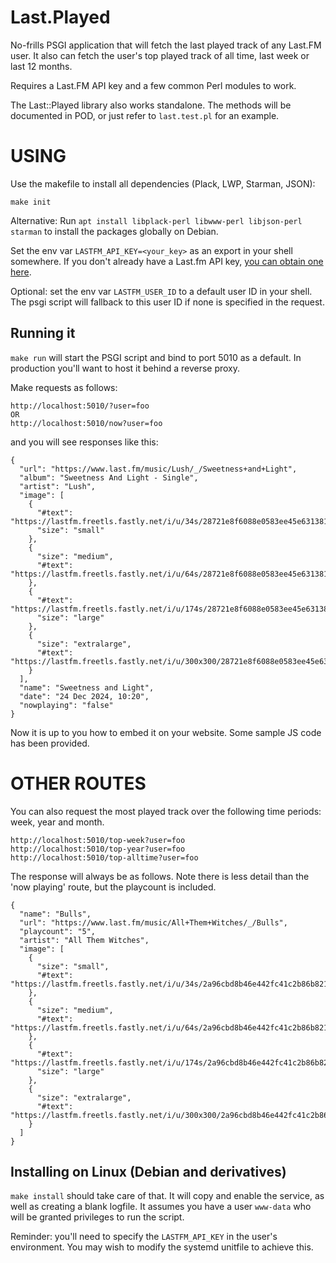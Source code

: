 Last.Played
============
No-frills PSGI application that will fetch the last played track of any Last.FM user. It also can fetch the user's top played track of all time, last week or last 12 months.

Requires a Last.FM API key and a few common Perl modules to work.

The Last::Played library also works standalone. The methods will be documented in POD, or just refer to `last.test.pl` for an example.

# USING
Use the makefile to install all dependencies (Plack, LWP, Starman, JSON):

```
make init
```

Alternative: Run `apt install libplack-perl libwww-perl libjson-perl starman` to install the packages globally on Debian.

Set the env var `LASTFM_API_KEY=<your_key>` as an export in your shell somewhere. If you don't already have a Last.fm API key, [you can obtain one here](https://www.last.fm/api/account/create).

Optional: set the env var `LASTFM_USER_ID` to a default user ID in your shell. The psgi script will fallback to this user ID if none is specified in the request.

## Running it
`make run` will start the PSGI script and bind to port 5010 as a default. In production you'll want to host it behind a reverse proxy.

Make requests as follows:

```
http://localhost:5010/?user=foo
OR
http://localhost:5010/now?user=foo
```

and you will see responses like this:

```
{
  "url": "https://www.last.fm/music/Lush/_/Sweetness+and+Light",
  "album": "Sweetness And Light - Single",
  "artist": "Lush",
  "image": [
    {
      "#text": "https://lastfm.freetls.fastly.net/i/u/34s/28721e8f6088e0583ee45e6313816f7c.jpg",
      "size": "small"
    },
    {
      "size": "medium",
      "#text": "https://lastfm.freetls.fastly.net/i/u/64s/28721e8f6088e0583ee45e6313816f7c.jpg"
    },
    {
      "#text": "https://lastfm.freetls.fastly.net/i/u/174s/28721e8f6088e0583ee45e6313816f7c.jpg",
      "size": "large"
    },
    {
      "size": "extralarge",
      "#text": "https://lastfm.freetls.fastly.net/i/u/300x300/28721e8f6088e0583ee45e6313816f7c.jpg"
    }
  ],
  "name": "Sweetness and Light",
  "date": "24 Dec 2024, 10:20",
  "nowplaying": "false"
}
```

Now it is up to you how to embed it on your website. Some sample JS code has been provided.

# OTHER ROUTES

You can also request the most played track over the following time periods: week, year and month.

```
http://localhost:5010/top-week?user=foo
http://localhost:5010/top-year?user=foo
http://localhost:5010/top-alltime?user=foo
```

The response will always be as follows. Note there is less detail than the 'now playing' route, but the playcount is included.

```
{
  "name": "Bulls",
  "url": "https://www.last.fm/music/All+Them+Witches/_/Bulls",
  "playcount": "5",
  "artist": "All Them Witches",
  "image": [
    {
      "size": "small",
      "#text": "https://lastfm.freetls.fastly.net/i/u/34s/2a96cbd8b46e442fc41c2b86b821562f.png"
    },
    {
      "size": "medium",
      "#text": "https://lastfm.freetls.fastly.net/i/u/64s/2a96cbd8b46e442fc41c2b86b821562f.png"
    },
    {
      "#text": "https://lastfm.freetls.fastly.net/i/u/174s/2a96cbd8b46e442fc41c2b86b821562f.png",
      "size": "large"
    },
    {
      "size": "extralarge",
      "#text": "https://lastfm.freetls.fastly.net/i/u/300x300/2a96cbd8b46e442fc41c2b86b821562f.png"
    }
  ]
}

```

## Installing on Linux (Debian and derivatives)
`make install` should take care of that. It will copy and enable the service, as well as creating a blank logfile. It assumes you have a user `www-data` who will be granted privileges to run the script.

Reminder: you'll need to specify the `LASTFM_API_KEY` in the user's environment. You may wish to modify the systemd unitfile to achieve this.
